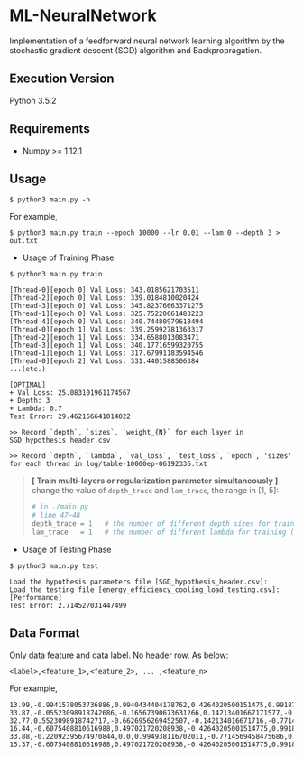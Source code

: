 # ML-NeuralNetwork
Implementation of a feedforward neural network learning algorithm by the stochastic gradient descent (SGD) algorithm and Backpropragation.

## Execution Version
Python 3.5.2

## Requirements
* Numpy >= 1.12.1

## Usage
```
$ python3 main.py -h
```

For example,
```
$ python3 main.py train --epoch 10000 --lr 0.01 --lam 0 --depth 3 > out.txt
```

* Usage of Training Phase
```
$ python3 main.py train

[Thread-0][epoch 0]	Val Loss: 343.0185621703511
[Thread-2][epoch 0]	Val Loss: 339.0184810020424
[Thread-3][epoch 0]	Val Loss: 345.82376663371275
[Thread-1][epoch 0]	Val Loss: 325.75220661483223
[Thread-4][epoch 0]	Val Loss: 340.74480979618494
[Thread-0][epoch 1]	Val Loss: 339.25992781363317
[Thread-2][epoch 1]	Val Loss: 334.6588013083471
[Thread-3][epoch 1]	Val Loss: 340.17716599320755
[Thread-1][epoch 1]	Val Loss: 317.67991183594546
[Thread-0][epoch 2]	Val Loss: 331.4401588506384
...(etc.)

[OPTIMAL]
+ Val Loss: 25.083101961174567
+ Depth: 3
+ Lambda: 0.7
Test Error: 29.462166641014022

>> Record `depth`, `sizes`, `weight_{N}` for each layer in SGD_hypothesis_header.csv

>> Record `depth`, `lambda`, `val_loss`, `test_loss`, `epoch`, 'sizes' for each thread in log/table-10000ep-06192336.txt
```
> __[ Train multi-layers or regularization parameter simultaneously ]__
> change the value of `depth_trace` and `lam_trace`, the range in [1, 5]:
>
> ```python
> # in ./main.py
> # line 47~48
> depth_trace = 1   # the number of different depth sizes for training (between 1 ~ 5)
> lam_trace   = 1   # the number of different lambda for training (between 1 ~ 5)
> ```


* Usage of Testing Phase
```
$ python3 main.py test

Load the hypothesis parameters file [SGD_hypothesis_header.csv]: 
Load the testing file [energy_efficiency_cooling_load_testing.csv]: 
[Performance]
Test Error: 2.714527031447499
```


## Data Format
Only data feature and data label. No header row. 
As below:
```
<label>,<feature_1>,<feature_2>, ... ,<feature_n>
```

For example,
```
13.99,-0.9941578053736886,0.9940434404178762,0.4264020500151475,0.9918732160897312,-0.9900926215671461,0.33086559963852746,-0.496691523780351,0.9938344116583973
33.87,-0.05523098918742686,-0.16567390673631266,0.14213401667171577,-0.3306244053632438,0.9900926215671462,0.33086559963852746,-0.496691523780351,-0.1987668823316795
32.77,0.5523098918742717,-0.6626956269452507,-0.142134016671716,-0.7714569458475686,0.9900926215671462,0.33086559963852746,0.24834576189017543,-0.1987668823316795
16.44,-0.6075408810616988,0.497021720208938,-0.42640205001514775,0.9918732160897312,-0.9900926215671461,-0.9925967989155825,0.9933830475607017,-0.1987668823316795
33.88,-0.22092395674970844,0.0,0.994938116702011,-0.7714569458475686,0.9900926215671462,0.9925967989155824,-0.496691523780351,0.9938344116583973
15.37,-0.6075408810616988,0.497021720208938,-0.42640205001514775,0.9918732160897312,-0.9900926215671461,-0.9925967989155825,0.24834576189017543,0.5963006469950383
```

